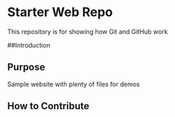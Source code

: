 # Starter Web Repo

This repository is for showing how Git and GitHub work

##Introduction

## Purpose

Sample website with plenty of files for demos

## How to Contribute
